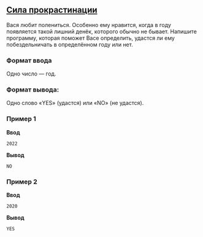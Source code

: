 ## [Сила прокрастинации](../../../solutions/2.2/22_f.py)

Вася любит полениться. Особенно ему нравится, когда в году появляется такой лишний денёк, которого обычно не бывает. Напишите программу, которая поможет Васе определить, удастся ли ему побездельничать в определённом году или нет.

### Формат ввода

Одно число — год.

### Формат вывода:

Одно слово «YES» (удастся) или «NO» (не удастся).

### Пример 1

__Ввод__
```plaintext
2022
```

__Вывод__
```plaintext
NO
```

### Пример 2

__Ввод__
```plaintext
2020
```

__Вывод__
```plaintext
YES
```